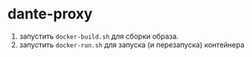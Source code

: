 # dante-proxy

1. запустить `docker-build.sh` для сборки образа.
1. запустить `docker-run.sh` для запуска (и перезапуска) контейнера

